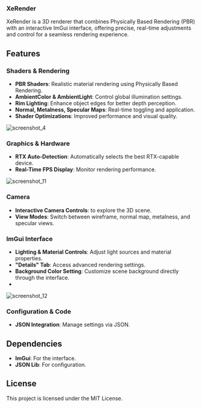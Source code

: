 ### XeRender

XeRender is a 3D renderer that combines Physically Based Rendering (PBR) with an interactive ImGui interface, offering precise, real-time adjustments and control for a seamless rendering experience.



## Features

### Shaders & Rendering
- **PBR Shaders**: Realistic material rendering using Physically Based Rendering.
- **AmbientColor & AmbientLight**: Control global illumination settings.
- **Rim Lighting**: Enhance object edges for better depth perception.
- **Normal, Metalness, Specular Maps**: Real-time toggling and application.
- **Shader Optimizations**: Improved performance and visual quality.
  
![screenshot_4](https://github.com/user-attachments/assets/5ac7d98a-e5d4-499c-bbda-4972d2f4bdbf)

### Graphics & Hardware
- **RTX Auto-Detection**: Automatically selects the best RTX-capable device.
- **Real-Time FPS Display**: Monitor rendering performance.

  
![screenshot_11](https://github.com/user-attachments/assets/8f0f4a95-b58a-4dbb-8d4d-0c31fccbf549)

### Camera
- **Interactive Camera Controls**: to explore the 3D scene.
- **View Modes**: Switch between wireframe, normal map, metalness, and specular views.

### ImGui Interface
- **Lighting & Material Controls**: Adjust light sources and material properties.
- **"Details" Tab**: Access advanced rendering settings.
- **Background Color Setting**: Customize scene background directly through the interface.
- 
![screenshot_12](https://github.com/user-attachments/assets/d98f25df-4183-4122-8219-6bc0b387c4b8)

### Configuration & Code
- **JSON Integration**: Manage settings via JSON.

## Dependencies

- **ImGui**: For the interface.
- **JSON Lib**: For configuration.


## License

This project is licensed under the MIT License.
